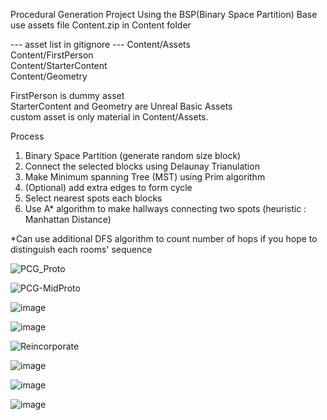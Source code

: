 
Procedural Generation Project Using the BSP(Binary Space Partition) Base<br/>
use assets file Content.zip in Content folder

--- asset list in gitignore ---
Content/Assets<br/>
Content/FirstPerson<br/>
Content/StarterContent<br/>
Content/Geometry<br/>

FirstPerson is dummy asset<br/>
StarterContent and Geometry are Unreal Basic Assets<br/>
custom asset is only material in Content/Assets.<br/>


Process
1) Binary Space Partition (generate random size block) <br/>
2) Connect the selected blocks using Delaunay Trianulation <br/>
3) Make Minimum spanning Tree (MST) using Prim algorithm <br/>
4) (Optional) add extra edges to form cycle <br/>
5) Select nearest spots each blocks <br/>
6) Use A* algorithm to make hallways connecting two spots (heuristic : Manhattan Distance) <br/>

*Can use additional DFS algorithm to count number of hops if you hope to distinguish each rooms' sequence <br/>


![PCG_Proto](https://user-images.githubusercontent.com/80544647/230785173-d45cec34-596c-45a6-91b4-76c60cc7ab4c.png)

![PCG-MidProto](https://user-images.githubusercontent.com/80544647/230785194-9543ed24-0dcf-4fd9-9a48-e72bf3d8b7a9.PNG)

![image](https://user-images.githubusercontent.com/80544647/230923827-15ef6b0d-754a-4b95-95b0-1217181a693c.png)

![image](https://user-images.githubusercontent.com/80544647/232234361-a32d3022-f7f9-4121-afca-823170fe11a2.png)

![Reincorporate](https://user-images.githubusercontent.com/80544647/232480934-ad918f2d-dcf6-4b54-ad4f-086181a72397.PNG)

![image](https://user-images.githubusercontent.com/80544647/233895154-b64fba69-c75e-49e4-8f43-dffbd9980a87.png)

![image](https://user-images.githubusercontent.com/80544647/234505590-cdcb0d96-f741-45e6-be19-d42ee1cc778f.png)

![image](https://user-images.githubusercontent.com/80544647/234838742-18c7ea82-2fb1-41d0-ad99-12fe5575eab9.png)
